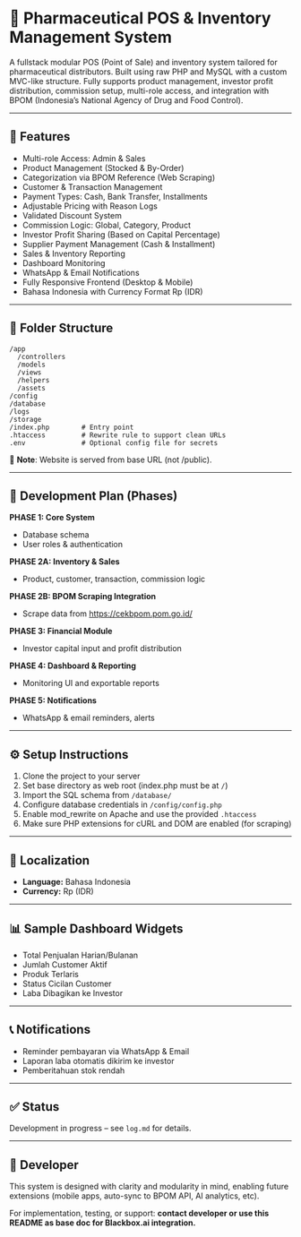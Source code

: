 
# 💊 Pharmaceutical POS & Inventory Management System

A fullstack modular POS (Point of Sale) and inventory system tailored for pharmaceutical distributors. Built using raw PHP and MySQL with a custom MVC-like structure. Fully supports product management, investor profit distribution, commission setup, multi-role access, and integration with BPOM (Indonesia’s National Agency of Drug and Food Control).

---

## 🚀 Features

- Multi-role Access: Admin & Sales
- Product Management (Stocked & By-Order)
- Categorization via BPOM Reference (Web Scraping)
- Customer & Transaction Management
- Payment Types: Cash, Bank Transfer, Installments
- Adjustable Pricing with Reason Logs
- Validated Discount System
- Commission Logic: Global, Category, Product
- Investor Profit Sharing (Based on Capital Percentage)
- Supplier Payment Management (Cash & Installment)
- Sales & Inventory Reporting
- Dashboard Monitoring
- WhatsApp & Email Notifications
- Fully Responsive Frontend (Desktop & Mobile)
- Bahasa Indonesia with Currency Format Rp (IDR)

---

## 📁 Folder Structure

```
/app
  /controllers
  /models
  /views
  /helpers
  /assets
/config
/database
/logs
/storage
/index.php        # Entry point
.htaccess         # Rewrite rule to support clean URLs
.env              # Optional config file for secrets
```

📝 **Note**: Website is served from base URL (not /public).

---

## 🔄 Development Plan (Phases)

**PHASE 1: Core System**
- Database schema
- User roles & authentication

**PHASE 2A: Inventory & Sales**
- Product, customer, transaction, commission logic

**PHASE 2B: BPOM Scraping Integration**
- Scrape data from https://cekbpom.pom.go.id/

**PHASE 3: Financial Module**
- Investor capital input and profit distribution

**PHASE 4: Dashboard & Reporting**
- Monitoring UI and exportable reports

**PHASE 5: Notifications**
- WhatsApp & email reminders, alerts

---

## ⚙️ Setup Instructions

1. Clone the project to your server
2. Set base directory as web root (index.php must be at `/`)
3. Import the SQL schema from `/database/`
4. Configure database credentials in `/config/config.php`
5. Enable mod_rewrite on Apache and use the provided `.htaccess`
6. Make sure PHP extensions for cURL and DOM are enabled (for scraping)

---

## 📌 Localization

- **Language:** Bahasa Indonesia  
- **Currency:** Rp (IDR)

---

## 📊 Sample Dashboard Widgets

- Total Penjualan Harian/Bulanan
- Jumlah Customer Aktif
- Produk Terlaris
- Status Cicilan Customer
- Laba Dibagikan ke Investor

---

## 📞 Notifications

- Reminder pembayaran via WhatsApp & Email
- Laporan laba otomatis dikirim ke investor
- Pemberitahuan stok rendah

---

## ✅ Status

Development in progress – see `log.md` for details.

---

## 👤 Developer

This system is designed with clarity and modularity in mind, enabling future extensions (mobile apps, auto-sync to BPOM API, AI analytics, etc).

For implementation, testing, or support: **contact developer or use this README as base doc for Blackbox.ai integration.**

